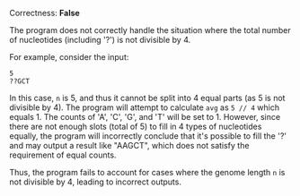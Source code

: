 Correctness: **False**

The program does not correctly handle the situation where the total number of nucleotides (including '?') is not divisible by 4. 

For example, consider the input:
```
5
??GCT
```
In this case, `n` is 5, and thus it cannot be split into 4 equal parts (as 5 is not divisible by 4). The program will attempt to calculate `avg` as `5 // 4` which equals 1. The counts of 'A', 'C', 'G', and 'T' will be set to 1. However, since there are not enough slots (total of 5) to fill in 4 types of nucleotides equally, the program will incorrectly conclude that it's possible to fill the '?' and may output a result like "AAGCT", which does not satisfy the requirement of equal counts.

Thus, the program fails to account for cases where the genome length `n` is not divisible by 4, leading to incorrect outputs.
